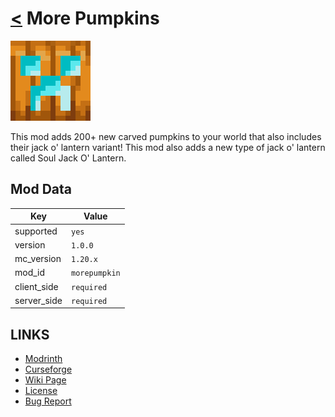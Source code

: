 # [<](../README.md) More Pumpkins

![alt](icon.png)

This mod adds 200+ new carved pumpkins to your world that also includes their jack o' lantern variant! This mod also adds a new type of jack o' lantern called Soul Jack O' Lantern.

## Mod Data

| Key         | Value         |
|-------------|---------------|
| supported   | `yes`         |
| version     | `1.0.0`       |
| mc_version  | `1.20.x`      |
| mod_id      | `morepumpkin` |
| client_side | `required`    |
| server_side | `required`    |

## LINKS
- [Modrinth](https://modrinth.com/mod/more-pumpkin)
- [Curseforge](https://curseforge.com/minecraft/mc-mods/more-pumpkin)
- [Wiki Page](https://github.com/legopitstop/Fabric/wiki/More_Pumpkins)
- [License](https://legopitstop.weebly.com/license.html)
- [Bug Report](https://github.com/legopitstop/Fabric/issues)